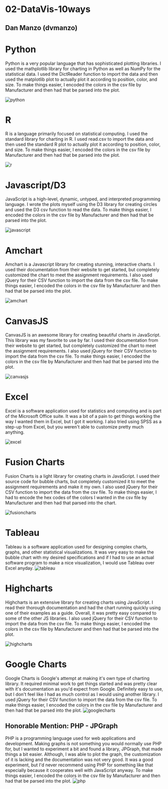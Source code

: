 # 02-DataVis-10ways
## Dan Manzo (dvmanzo)

# Python
Python is a very popular language that has sophisticated plotting libraries.
I used the mathplotlib library for charting in Python as well as NumPy for the statistical data.
I used the DictReader function to import the data and then used the matplotlib plot to actually plot it according to position, color, and size.
To make things easier, I encoded the colors in the csv file by Manufacturer and then had that be parsed into the plot.

![python](img/python.png)


# R
R is a language primarily focused on statistical computing.
I used the standard library for charting in R.
I used read.csv to import the data and then used the standard R plot to actually plot it according to position, color, and size.
To make things easier, I encoded the colors in the csv file by Manufacturer and then had that be parsed into the plot.

![r](img/r.png)

# Javascript/D3
JavaScript is a high-level, dynamic, untyped, and interpreted programming language.
I wrote the plots myself using the D3 library for creating circles and used the D3 csv function to read the data.
To make things easier, I encoded the colors in the csv file by Manufacturer and then had that be parsed into the plot.

![javascript](img/javascript.png)

# Amchart
Amchart is a Javascript library for creating stunning, interactive charts.
I used their documentation from their website to get started, but completely customized the chart to meet the assignment requirements.
I also used jQuery for their CSV function to import the data from the csv file.
To make things easier, I encoded the colors in the csv file by Manufacturer and then had that be parsed into the plot.

![amchart](img/amchart.png)

# CanvasJS
CanvasJS is an awesome library for creating beautiful charts in JavaScript.
This library was my favorite to use by far.
I used their documentation from their website to get started, but completely customized the chart to meet the assignment requirements.
I also used jQuery for their CSV function to import the data from the csv file.
To make things easier, I encoded the colors in the csv file by Manufacturer and then had that be parsed into the plot.

![canvasjs](img/canvasjs.png)

# Excel
Excel is a software application used for statistics and computing and is part of the Microsoft Office suite.
It was a bit of a pain to get things working the way I wanted them in Excel, but I got it working.
I also tried using SPSS as a step-up from Excel, but you weren't able to customize pretty much anything.

![excel](img/excel.png)

# Fusion Charts
Fusion Charts is a light library for creating charts in JavaScript.
I used their source code for bubble charts, but completely customized it to meet the assignment requirements and make it my own.
I also used jQuery for their CSV function to import the data from the csv file.
To make things easier, I had to encode the hex codes of the colors I wanted in the csv file by Manufacturer and then had that parsed into the chart.

![fusioncharts](img/fusioncharts.png)

# Tableau
Tableau is a software application used for designing complex charts, graphs, and other statistical visualizations.
It was very easy to make the bubble chart with my desired specifications and if I had to use an actual software program
to make a nice visualization, I would use Tableau over Excel anyday.
![tableau](img/tableau.png)

# Highcharts
Highcharts is an extensive library for creating charts using JavaScript.
I read their thorough documentation and had the chart running quickly using one of their examples as a guide.
Overall, it was pretty easy compared to some of the other JS libraries.
I also used jQuery for their CSV function to import the data from the csv file.
To make things easier, I encoded the colors in the csv file by Manufacturer and then had that be parsed into the plot.

![highcharts](img/highcharts.png)

# Google Charts
Google Charts is Google's attempt at making it's own type of charting library.
It required minimal work to get things started and was pretty clear with it's documentation as you'd expect from Google.
Definitely easy to use, but I don't feel like I had as much control as I would using another library.
I used jQuery for their CSV function to import the data from the csv file.
To make things easier, I encoded the colors in the csv file by Manufacturer and then had that be parsed into the plot.
![googlecharts](img/googlecharts.png)

## Honorable Mention: PHP - JPGraph
PHP is a programming language used for web applications and development.
Making graphs is not something you would normally use PHP for, but I wanted to experiment a bit and found a library, JPGraph, that
made things a bit easier.
Although, I was able to plot the graph, the customization of it is lacking and the documentation was not very good.
It was a good experiment, but I'd never recommend using PHP for something like that especially because it cooperates well with JavaScript anyway.
To make things easier, I encoded the colors in the csv file by Manufacturer and then had that be parsed into the plot.
![php](img/php.png)

